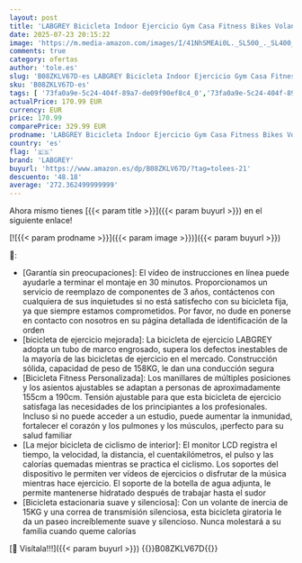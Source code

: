 ```yaml
---
layout: post
title: 'LABGREY Bicicleta Indoor Ejercicio Gym Casa Fitness Bikes Volante 15 KG  Resistencia Ajustable con Pantalla LCD y Monitor de Frecuencia Cardíaca  Plata '
date: 2025-07-23 20:15:22
image: 'https://m.media-amazon.com/images/I/41NhSMEAi0L._SL500_._SL400_.jpg'
comments: true
category: ofertas
author: 'tole.es'
slug: 'B08ZKLV67D-es LABGREY Bicicleta Indoor Ejercicio Gym Casa Fitness Bikes...'
sku: 'B08ZKLV67D-es'
tags: [ '73fa0a9e-5c24-404f-89a7-de09f90ef8c4_0','73fa0a9e-5c24-404f-89a7-de09f90ef8c4_3901','73fa0a9e-5c24-404f-89a7-de09f90ef8c4_8901','Arborist Merchandising Root','Bicicletas estáticas','Bicicletas estáticas y de spinning para fitness','Deportes y aire libre','Fitness y ejercicio','Los favoritos de nuestros clientes: Deportes y aire libre','Máquinas de cardio para fitness','Self Service','Special Features Stores','bicicleta','labgrey','🇪🇸', ]
actualPrice: 170.99 EUR
currency: EUR
price: 170.99
comparePrice: 329.99 EUR
prodname: 'LABGREY Bicicleta Indoor Ejercicio Gym Casa Fitness Bikes Volante 15 KG  Resistencia Ajustable con Pantalla LCD y Monitor de Frecuencia Cardíaca  Plata '
country: 'es'
flag: '🇪🇸'
brand: 'LABGREY'
buyurl: 'https://www.amazon.es/dp/B08ZKLV67D/?tag=tolees-21'
descuento: '48.18'
average: '272.362499999999'
---
```


Ahora mismo tienes [{{< param title >}}]({{< param buyurl >}}) en el siguiente enlace!

[![{{< param prodname >}}]({{< param image >}})]({{< param buyurl >}})

🔎:

- [Garantía sin preocupaciones]: El vídeo de instrucciones en línea puede ayudarle a terminar el montaje en 30 minutos. Proporcionamos un servicio de reemplazo de componentes de 3 años, contáctenos con cualquiera de sus inquietudes si no está satisfecho con su bicicleta fija, ya que siempre estamos comprometidos. Por favor, no dude en ponerse en contacto con nosotros en su página detallada de identificación de la orden
- [bicicleta de ejercicio mejorada]: La bicicleta de ejercicio LABGREY adopta un tubo de marco engrosado, supera los defectos inestables de la mayoría de las bicicletas de ejercicio en el mercado. Construcción sólida, capacidad de peso de 158KG, le dan una conducción segura
- [Bicicleta Fitness Personalizada]: Los manillares de múltiples posiciones y los asientos ajustables se adaptan a personas de aproximadamente 155cm a 190cm. Tensión ajustable para que esta bicicleta de ejercicio satisfaga las necesidades de los principiantes a los profesionales. Incluso si no puede acceder a un estudio, puede aumentar la inmunidad, fortalecer el corazón y los pulmones y los músculos, ¡perfecto para su salud familiar
- [La mejor bicicleta de ciclismo de interior]: El monitor LCD registra el tiempo, la velocidad, la distancia, el cuentakilómetros, el pulso y las calorías quemadas mientras se practica el ciclismo. Los soportes del dispositivo le permiten ver vídeos de ejercicios o disfrutar de la música mientras hace ejercicio. El soporte de la botella de agua adjunta, le permite mantenerse hidratado después de trabajar hasta el sudor
- [Bicicleta estacionaria suave y silenciosa]: Con un volante de inercia de 15KG y una correa de transmisión silenciosa, esta bicicleta giratoria le da un paseo increíblemente suave y silencioso. Nunca molestará a su familia cuando queme calorías

[🛒 Visítala!!!]({{< param buyurl >}})
{{<world>}}B08ZKLV67D{{</world>}}
